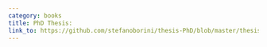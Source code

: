 ```yaml
---
category: books
title: PhD Thesis:
link_to: https://github.com/stefanoborini/thesis-PhD/blob/master/thesis-borini.pdf
---
```


